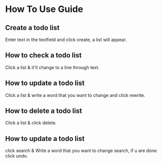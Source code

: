 # How To Use Guide

## Create a todo list

Enter text in the textfield and click create, a list will appear.

## How to check a todo list

Click a list & it'll change to a line through text.

## How to update a todo list

Click a list & write a word that you want to change and click rewrite.

## How to delete a todo list

Click a list & click delete.

## How to update a todo list

click search & Write a word that you want to change search, if u are done click undo.
